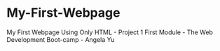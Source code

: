 # My-First-Webpage
My First Webpage Using Only HTML  - Project 1 First Module - The Web Development Boot-camp - Angela Yu 

